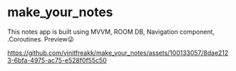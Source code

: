 # make_your_notes
This notes app is built using MVVM, ROOM DB, Navigation component, .Coroutines.
Preview😜

https://github.com/vinitfreakk/make_your_notes/assets/100133057/8dae2123-6bfa-4975-ac75-e528f0f55c50

